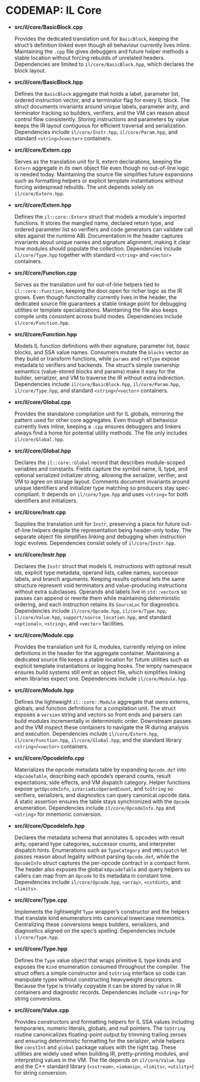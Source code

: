 # CODEMAP: IL Core

- **src/il/core/BasicBlock.cpp**

  Provides the dedicated translation unit for `BasicBlock`, keeping the struct’s definition linked even though all behaviour currently lives inline. Maintaining the `.cpp` file gives debuggers and future helper methods a stable location without forcing rebuilds of unrelated headers. Dependencies are limited to `il/core/BasicBlock.hpp`, which declares the block layout.

- **src/il/core/BasicBlock.hpp**

  Defines the `BasicBlock` aggregate that holds a label, parameter list, ordered instruction vector, and a terminator flag for every IL block. The struct documents invariants around unique labels, parameter arity, and terminator tracking so builders, verifiers, and the VM can reason about control flow consistently. Storing instructions and parameters by value keeps the IR layout contiguous for efficient traversal and serialization. Dependencies include `il/core/Instr.hpp`, `il/core/Param.hpp`, and standard `<string>`/`<vector>` containers.

- **src/il/core/Extern.cpp**

  Serves as the translation unit for IL extern declarations, keeping the `Extern` aggregate in its own object file even though no out-of-line logic is needed today. Maintaining the source file simplifies future expansions such as formatting helpers or explicit template instantiations without forcing widespread rebuilds. The unit depends solely on `il/core/Extern.hpp`.

- **src/il/core/Extern.hpp**

  Defines the `il::core::Extern` struct that models a module's imported functions. It stores the mangled name, declared return type, and ordered parameter list so verifiers and code generators can validate call sites against the runtime ABI. Documentation in the header captures invariants about unique names and signature alignment, making it clear how modules should populate the collection. Dependencies include `il/core/Type.hpp` together with standard `<string>` and `<vector>` containers.

- **src/il/core/Function.cpp**

  Serves as the translation unit for out-of-line helpers tied to `il::core::Function`, keeping the door open for richer logic as the IR grows. Even though functionality currently lives in the header, the dedicated source file guarantees a stable linkage point for debugging utilities or template specializations. Maintaining the file also keeps compile units consistent across build modes. Dependencies include `il/core/Function.hpp`.

- **src/il/core/Function.hpp**

  Models IL function definitions with their signature, parameter list, basic blocks, and SSA value names. Consumers mutate the `blocks` vector as they build or transform functions, while `params` and `retType` expose metadata to verifiers and backends. The struct's simple ownership semantics (value-stored blocks and params) make it easy for the builder, serializer, and VM to traverse the IR without extra indirection. Dependencies include `il/core/BasicBlock.hpp`, `il/core/Param.hpp`, `il/core/Type.hpp`, and standard `<string>`/`<vector>` containers.

- **src/il/core/Global.cpp**

  Provides the standalone compilation unit for IL globals, mirroring the pattern used for other core aggregates. Even though all behaviour currently lives inline, keeping a `.cpp` ensures debuggers and linkers always find a home for potential utility methods. The file only includes `il/core/Global.hpp`.

- **src/il/core/Global.hpp**

  Declares the `il::core::Global` record that describes module-scoped variables and constants. Fields capture the symbol name, IL type, and optional serialized initializer string, allowing the serializer, verifier, and VM to agree on storage layout. Comments document invariants around unique identifiers and initializer type matching so producers stay spec-compliant. It depends on `il/core/Type.hpp` and uses `<string>` for both identifiers and initializers.

- **src/il/core/Instr.cpp**

  Supplies the translation unit for `Instr`, preserving a place for future out-of-line helpers despite the representation being header-only today. The separate object file simplifies linking and debugging when instruction logic evolves. Dependencies consist solely of `il/core/Instr.hpp`.

- **src/il/core/Instr.hpp**

  Declares the `Instr` struct that models IL instructions with optional result ids, explicit type metadata, operand lists, callee names, successor labels, and branch arguments. Keeping results optional lets the same structure represent void terminators and value-producing instructions without extra subclasses. Operands and labels live in `std::vector`s so passes can append or rewrite them while maintaining deterministic ordering, and each instruction retains its `SourceLoc` for diagnostics. Dependencies include `il/core/Opcode.hpp`, `il/core/Type.hpp`, `il/core/Value.hpp`, `support/source_location.hpp`, and standard `<optional>`, `<string>`, and `<vector>` facilities.

- **src/il/core/Module.cpp**

  Provides the translation unit for IL modules, currently relying on inline definitions in the header for the aggregate container. Maintaining a dedicated source file keeps a stable location for future utilities such as explicit template instantiations or logging hooks. The empty namespace ensures build systems still emit an object file, which simplifies linking when libraries expect one. Dependencies include `il/core/Module.hpp`.

- **src/il/core/Module.hpp**

  Defines the lightweight `il::core::Module` aggregate that owns externs, globals, and function definitions for a compilation unit. The struct exposes a `version` string and vectors so front ends and parsers can build modules incrementally in deterministic order. Downstream passes and the VM inspect these containers to navigate the IR during analysis and execution. Dependencies include `il/core/Extern.hpp`, `il/core/Function.hpp`, `il/core/Global.hpp`, and the standard library `<string>`/`<vector>` containers.

- **src/il/core/OpcodeInfo.cpp**

  Materializes the opcode metadata table by expanding `Opcode.def` into `kOpcodeTable`, describing each opcode’s operand counts, result expectations, side effects, and VM dispatch category. Helper functions expose `getOpcodeInfo`, `isVariadicOperandCount`, and `toString` so verifiers, serializers, and diagnostics can query canonical opcode data. A static assertion ensures the table stays synchronized with the `Opcode` enumeration. Dependencies include `il/core/OpcodeInfo.hpp` and `<string>` for mnemonic conversion.

- **src/il/core/OpcodeInfo.hpp**

  Declares the metadata schema that annotates IL opcodes with result arity, operand type categories, successor counts, and interpreter dispatch hints. Enumerations such as `TypeCategory` and `VMDispatch` let passes reason about legality without parsing `Opcode.def`, while the `OpcodeInfo` struct captures the per-opcode contract in a compact form. The header also exposes the global `kOpcodeTable` and query helpers so callers can map from an `Opcode` to its metadata in constant time. Dependencies include `il/core/Opcode.hpp`, `<array>`, `<cstdint>`, and `<limits>`.

- **src/il/core/Type.cpp**

  Implements the lightweight `Type` wrapper’s constructor and the helpers that translate kind enumerators into canonical lowercase mnemonics. Centralizing these conversions keeps builders, serializers, and diagnostics aligned on the spec’s spelling. Dependencies include `il/core/Type.hpp`.

- **src/il/core/Type.hpp**

  Defines the `Type` value object that wraps primitive IL type kinds and exposes the `Kind` enumeration consumed throughout the compiler. The struct offers a simple constructor and `toString` interface so code can manipulate types without constructing heavyweight descriptors. Because the type is trivially copyable it can be stored by value in IR containers and diagnostic records. Dependencies include `<string>` for string conversions.

- **src/il/core/Value.cpp**

  Provides constructors and formatting helpers for IL SSA values including temporaries, numeric literals, globals, and null pointers. The `toString` routine canonicalizes floating-point output by trimming trailing zeroes and ensuring deterministic formatting for the serializer, while helpers like `constInt` and `global` package values with the right tag. These utilities are widely used when building IR, pretty-printing modules, and interpreting values in the VM. The file depends on `il/core/Value.hpp` and the C++ standard library (`<sstream>`, `<iomanip>`, `<limits>`, `<utility>`) for string conversion.
